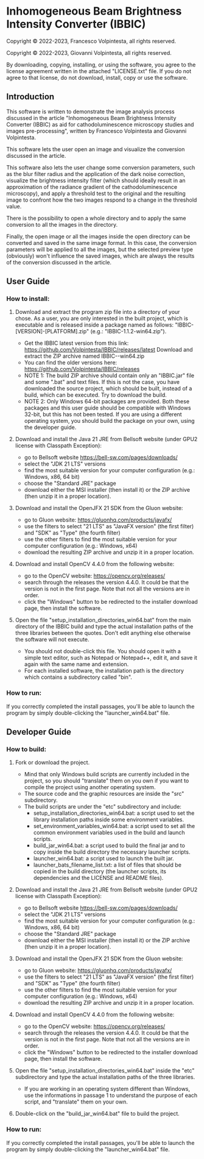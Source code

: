 # Inhomogeneous Beam Brightness Intensity Converter (IBBIC)

Copyright © 2022-2023, Francesco Volpintesta, all rights reserved.

Copyright © 2022-2023, Giovanni Volpintesta, all rights reserved.

By downloading, copying, installing, or using the software, you agree
to the license agreement written in the attached "LICENSE.txt" file.
If you do not agree to that license, do not download, install,
copy or use the software.

## Introduction

This software is written to demonstrate the image analysis process discussed in the article
"Inhomogeneous Beam Brightness Intensity Converter (IBBIC) as aid for cathodoluminescence
microscopy studies and images pre-processing", written by Francesco Volpintesta
and Giovanni Volpintesta.

This software lets the user open an image and visualize the conversion discussed in the article.

This software also lets the user change some conversion parameters, such as the blur filter radius
and the application of the dark noise correction, visualize the brightness intensity filter (which should
ideally result in an approximation of the radiance gradient of the cathodoluminescence microscopy), and
apply a threshold test to the original and the resulting image to confront how the two images respond to
a change in the threshold value.

There is the possibility to open a whole directory and to apply the same conversion to all the images in
the directory.

Finally, the open image or all the images inside the open directory can be converted and saved in the same
image format. In this case, the conversion parameters will be applied to all the images, but the selected
preview type (obviously) won't influence the saved images, which are always the results of the conversion
discussed in the article.



## User Guide

### How to install:

1) Download and extract the program zip file into a directory of your chose. As a user, you are only interested in the built project, which is executable and is released inside a package named as follows: "IBBIC-[VERSION]-[PLATFORM].zip" (e.g.: "IBBIC-1.1.2-win64.zip").
	- Get the IBBIC latest version from this link: https://github.com/Volpintesta/IBBIC/releases/latest 
		Download and extract the ZIP archive named IBBIC-<version>-win64.zip 
	- You can find the older versions here: https://github.com/Volpintesta/IBBIC/releases
	- NOTE 1: The build ZIP archive should contain only an "IBBIC.jar" file and some ".bat" and text files.
		If this is not the case, you have downloaded the source project, which should be built, instead of a build, which can be executed.
		Try to download the build.	
	- NOTE 2: Only Windows 64-bit packages are provided.
		Both these packages and this user guide should be compatible with Windows 32-bit, but this has not been tested.
		If you are using a different operating system, you should build the package on your own, using the developer guide.

3) Download and install the Java 21 JRE from Bellsoft website (under GPU2 license with Classpath Exception):
	- go to Bellsoft website https://bell-sw.com/pages/downloads/
	- select the "JDK 21 LTS" versions
	- find the most suitable version for your computer configuration (e.g.: Windows, x86, 64 bit)
	- choose the "Standard JRE" package
	- download either the MSI installer (then install it) or the ZIP archive (then unzip it in a proper location).

4) Download and install the OpenJFX 21 SDK from the Gluon website:
	- go to Gluon website: https://gluonhq.com/products/javafx/
	- use the filters to select "21 LTS" as "JavaFX version" (the first filter) and "SDK" as "Type" (the fourth filter) 
	- use the other filters to find the most suitable version for your computer configuration (e.g.: Windows, x64)
	- download the resulting ZIP archive and unzip it in a proper location.

5) Download and install OpenCV 4.4.0 from the following website:
	- go to the OpenCV website: https://opencv.org/releases/
	- search through the releases the version 4.4.0. It could be that the version is not in the first page. Note that not all the versions are in order.
	- click the "Windows" button to be redirected to the installer download page, then install the software.
		
6) Open the file "setup_installation_directories_win64.bat" from the main directory of the IBBIC build and type the actual installation paths of the three libraries between the quotes. Don't edit anything else otherwise the software will not execute.
	- You should not double-click this file. You should open it with a simple text editor, such as Notepad or Notepad++, edit it, and save it again with the same name and extension.
	- For each installed software, the installation path is the directory which contains a subdirectory called "bin".

### How to run:
		
If you correctly completed the install passages, you'll be able to launch the program by simply double-clicking the "launcher_win64.bat" file.


## Developer Guide

### How to build:

1) Fork or download the project.
	- Mind that only Windows build scripts are currently included in the project, so you should "translate" them on you own
		if you want to compile the project using another operating system.
	- The source code and the graphic resources are inside the "src" subdirectory.
	- The build scripts are under the "etc" subdirectory and include:
		- setup_installation_directories_win64.bat: a script used to set the library installation paths inside some environment variables.
		- set_environment_variables_win64.bat: a script used to set all the common environment variables used in the build and launch scripts.
		- build_jar_win64.bat: a script used to build the final jar and to copy inside the build directory the necessary launcher scripts.
		- launcher_win64.bat: a script used to launch the built jar.
		- launcher_bats_filename_list.txt: a list of files that should be copied in the build directory (the launcher scripts, its dependencies and the LICENSE and README files).
	
2) Download and install the Java 21 JRE from Bellsoft website (under GPU2 license with Classpath Exception):
	- go to Bellsoft website https://bell-sw.com/pages/downloads/
	- select the "JDK 21 LTS" versions
	- find the most suitable version for your computer configuration (e.g.: Windows, x86, 64 bit)
	- choose the "Standard JRE" package
	- download either the MSI installer (then install it) or the ZIP archive (then unzip it in a proper location).

3) Download and install the OpenJFX 21 SDK from the Gluon website:
	- go to Gluon website: https://gluonhq.com/products/javafx/
	- use the filters to select "21 LTS" as "JavaFX version" (the first filter) and "SDK" as "Type" (the fourth filter) 
	- use the other filters to find the most suitable version for your computer configuration (e.g.: Windows, x64)
	- download the resulting ZIP archive and unzip it in a proper location.

4) Download and install OpenCV 4.4.0 from the following website:
	- go to the OpenCV website: https://opencv.org/releases/
	- search through the releases the version 4.4.0. It could be that the version is not in the first page. Note that not all the versions are in order.
	- click the "Windows" button to be redirected to the installer download page, then install the software.
		
5) Open the file "setup_installation_directories_win64.bat" inside the "etc" subdirectory
	and type the actual installation paths of the three libraries.
	- If you are working in an operating system different than Windows, use the informations in passage 1
		to understand the purpose of each script, and "translate" them on your own.
		
6) Double-click on the "build_jar_win64.bat" file to build the project.

### How to run:
		
If you correctly completed the install passages, you'll be able to launch the program by simply double-clicking the "launcher_win64.bat" file.
